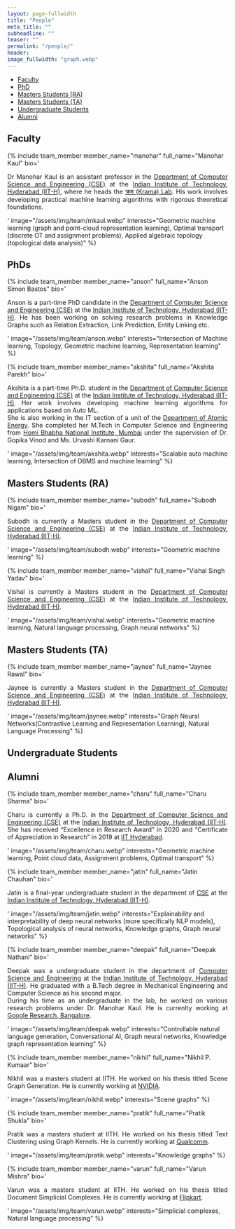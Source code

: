 ```yaml
---
layout: page-fullwidth
title: "People"
meta_title: ""
subheadline: ""
teaser: ""
permalink: "/people/"
header:
image_fullwidth: "graph.webp"
---
```

<!--
TEMPLATE FOR ADDING NEW MEMBER
COPY IN PROPER HEADING AND ADD DETAILS AS REQUIRED


{% include team_member
member_name=""
full_name=""
bio='<p align="justify">

</p>'
image="/assets/img/team/default.webp"
interests=""
%}



-->

<div data-magellan-expedition="fixed">
    <ul class="sub-nav">
        <li data-magellan-arrival="Faculty"><a href="#Faculty">Faculty</a></li>
        <li data-magellan-arrival="PhD"><a href="#PhDs">PhD</a></li>
        <li data-magellan-arrival="Masters_Students"><a href="#Masters_Students">Masters Students (RA)</a></li>
	<li data-magellan-arrival="Masters_Students"><a href="#Masters_Students">Masters Students (TA)</a></li>
        <li data-magellan-arrival="Undergraduate_Students"><a href="#Undergraduate_Students">Undergraduate Students</a>
        </li>
        <!-- <li data-magellan-arrival="Staff"><a href="#Staff">Staff</a></li>
    <li data-magellan-arrival="Students_Interns"><a href="#Students_Interns">Students and Interns</a></li> -->
        <li data-magellan-arrival="Alumni"><a href="#Alumni">Alumni</a></li>
        <!-- <li data-magellan-arrival="Past_Members"><a href="#Past_Members">Past Members</a></li> -->
    </ul>
</div>

<!-- ################################################################################################   FACULTY    ################################################################################################################ -->

<h2 data-magellan-destination="Faculty">Faculty</h2><a name="Faculty"></a>

{% include team_member
member_name="manohar"
full_name="Manohar Kaul"
bio='<p align="justify">
Dr Manohar Kaul is an assistant professor in the <a href="https://cse.iith.ac.in/" target="_blank">Department of
Computer Science and Engineering (CSE)</a> at the <a href="https://iith.ac.in/" target="_blank">Indian Institute
of Technology, Hyderabad (IIT-H)</a>, where he heads the <a href="/">क्रम (Krama)
Lab</a>. His work involves developing practical machine learning algorithms with rigorous theoretical
foundations.

</p>'
image="/assets/img/team/mkaul.webp"
interests="Geometric machine learning (graph and point-cloud representation learning), Optimal transport (discrete OT
and assignment
problems), Applied algebraic topology (topological data analysis)"
%}

<!-- ################################################################################################   PhD    ################################################################################################################ -->

<h2 data-magellan-destination="PhD">PhDs </h2><a name="PhD"></a>



{% include team_member
member_name="anson"
full_name="Anson Simon Bastos"
bio='<p align="justify">
Anson is a part-time PhD candidate in the <a href="https://cse.iith.ac.in/" target="_blank">Department of Computer
Science and Engineering (CSE)</a> at the <a href="https://iith.ac.in/" target="_blank">Indian Institute of
Technology, Hyderabad (IIT-H)</a>. He has been working on solving research problems in Knowledge Graphs such
as Relation Extraction, Link Prediction, Entity Linking etc.

</p>'
image="/assets/img/team/anson.webp"
interests="Intersection of Machine learning, Topology, Geometric machine learning, Representation learning"
%}

{% include team_member
member_name="akshita"
full_name="Akshita Parekh"
bio='<p align="justify">
Akshita is a part-time Ph.D. student in the <a href="https://cse.iith.ac.in/" target="_blank">Department of Computer
Science and Engineering (CSE)</a> at the <a href="https://iith.ac.in/" target="_blank">Indian Institute of
Technology, Hyderabad (IIT-H)</a>. Her work involves developing machine learning algorithms for applications
based on Auto ML.
<br>
She is also working in the IT section of a unit of the <a href="https://dae.gov.in/" target="_blank">Department of
Atomic Energy</a>. She completed her M.Tech in Computer Science and Engineering from <a
href="https://www.hbni.ac.in/" target="_blank">Homi Bhabha National Institute, Mumbai</a> under the supervision
of Dr. Gopika Vinod and Ms. Urvashi Karnani Gaur.

</p>'
image="/assets/img/team/akshita.webp"
interests="Scalable auto machine learning, Intersection of DBMS and machine learning"
%}

<!-- ################################################################################################   MASTERS    ################################################################################################################ -->

<h2 data-magellan-destination="Masters_Students">Masters Students (RA)</h2><a name="Masters_Students"></a>

{% include team_member
member_name="subodh"
full_name="Subodh Nigam"
bio='<p align="justify">
Subodh is currently a Masters student in the <a href="https://cse.iith.ac.in/" target="_blank">Department of
Computer Science and Engineering (CSE)</a> at the <a href="https://iith.ac.in/" target="_blank">Indian Institute
of Technology, Hyderabad (IIT-H)</a>.

</p>'
image="/assets/img/team/subodh.webp"
interests="Geometric machine learning"
%}

{% include team_member
member_name="vishal"
full_name="Vishal Singh Yadav"
bio='<p align="justify">
Vishal is currently a Masters student in the <a href="https://cse.iith.ac.in/" target="_blank">Department of
Computer Science and Engineering (CSE)</a> at the <a href="https://iith.ac.in/" target="_blank">Indian Institute
of Technology, Hyderabad (IIT-H)</a>.

</p>'
image="/assets/img/team/vishal.webp"
interests="Geometric machine learning, Natural language processing, Graph neural networks"
%}


<h2 data-magellan-destination="Masters_Students">Masters Students (TA)</h2><a name="Masters_Students"></a>


{% include team_member
member_name="jaynee"
full_name="Jaynee Rawal"
bio='<p align="justify">
Jaynee is currently a Masters student in the <a href="https://cse.iith.ac.in/" target="_blank">Department of
Computer Science and Engineering (CSE)</a> at the <a href="https://iith.ac.in/" target="_blank">Indian Institute
of Technology, Hyderabad (IIT-H)</a>.

</p>'
image="/assets/img/team/jaynee.webp"
interests="Graph Neural Networks(Contrastive Learning and Representation Learning), Natural Language Processing"
%}


<!-- #############################################################################################   UNDERGRADUATE    ############################################################################################################# -->

<h2 data-magellan-destination="Undergraduate_Students">Undergraduate Students</h2><a name="Undergraduate_Students"></a>



<!-- ################################################################################################   ALUMNI    ################################################################################################################ -->

<h2 data-magellan-destination="Alumni">Alumni</h2><a name="Alumni"></a>

{% include team_member
member_name="charu"
full_name="Charu Sharma"
bio='<p align="justify">
Charu is currently a Ph.D. in the <a href="https://cse.iith.ac.in/" target="_blank">Department of Computer Science
and Engineering (CSE)</a> at the <a href="https://iith.ac.in/" target="_blank">Indian Institute of Technology,
Hyderabad (IIT-H)</a>. She has received
“Excellence in Research Award” in 2020 and “Certificate of Appreciation in Research” in 2019 at <a
href="https://iith.ac.in" target="_blank">IIT Hyderabad</a>.

</p>'
image="/assets/img/team/charu.webp"
interests="Geometric machine learning, Point cloud data, Assignment problems, Optimal transport"
%}

{% include team_member
member_name="jatin"
full_name="Jatin Chauhan"
bio='<p align="justify">
Jatin is a final-year undergraduate student in the department of <a href="https://cse.iith.ac.in/"
target="_blank">CSE</a> at the <a href="https://iith.ac.in/" target="_blank">Indian Institute of Technology,
Hyderabad (IIT-H)</a>.

</p>'
image="/assets/img/team/jatin.webp"
interests="Explainability and interpretability of deep neural networks (more specifically NLP models), Topological
analysis of neural networks,
Knowledge graphs, Graph neural networks"
%}

{% include team_member
member_name="deepak"
full_name="Deepak Nathani"
bio='<p align="justify">
Deepak was a undergraduate student in the department of <a href="https://cse.iith.ac.in/" target="_blank">Computer
Science and Engineering</a> at the <a href="https://iith.ac.in/" target="_blank">Indian Institute of Technology,
Hyderabad (IIT-H)</a>. He graduated with a B.Tech degree in Mechanical Engineering and Computer Science as his
second major.
<br>
During his time as an undergraduate in the lab, he worked on various research problems under Dr. Manohar Kaul. He
is currenlty working at <a href="https://research.google/locations/india/" target="_blank">Google Research,
Bangalore</a>.

</p>'
image="/assets/img/team/deepak.webp"
interests="Controllable natural language generation, Conversational AI, Graph neural networks, Knowledge graph representation learning"
%}

{% include team_member
member_name="nikhil"
full_name="Nikhil P. Kumaar"
bio='<p align="justify">
Nikhil was a masters student at IITH. He worked on his thesis titled Scene Graph Generation. He is currently working
at <a href="https://www.nvidia.com/en-in/" target="_blank">NVIDIA</a>.

</p>'
image="/assets/img/team/nikhil.webp"
interests="Scene graphs"
%}

{% include team_member
member_name="pratik"
full_name="Pratik Shukla"
bio='<p align="justify">
Pratik was a masters student at IITH. He worked on his thesis titled Text Clustering using Graph Kernels. He is
currently working at
<a href="https://www.qualcomm.com/" target="_blank">Qualcomm</a>.

</p>'
image="/assets/img/team/pratik.webp"
interests="Knowledge graphs"
%}

{% include team_member
member_name="varun"
full_name="Varun Mishra"
bio='<p align="justify">
Varun was a masters student at IITH. He worked on his thesis titled Document Simplicial Complexes. He is currently
working at
<a href="https://www.flipkart.com/" target="_blank">Flipkart</a>.

</p>'
image="/assets/img/team/varun.webp"
interests="Simplicial complexes, Natural language processing"
%}
